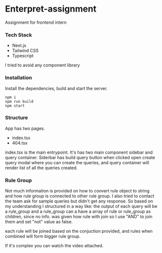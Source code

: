 # Enterpret-assignment

Assignment for frontend intern

### Tech Stack

-   Next.js
-   Tailwind CSS
-   Typescript

I tried to avoid any component library

### Installation

Install the dependencies, build and start the server.

```
npm i
npm run build
npm start
```

### Structure

App has two pages.

-   index.tsx
-   404.tsx

index.tsx is the main entrypoint. It's has two main component sidebar and query container. Siderbar has build query button when clicked open create query modal where you can create the queries, and query container will render list of all the queries created.

### Rule Group

Not much information is provided on how to convert rule object to string
and how rule group is connected to other rule group.
I also tried to contact the team ask for sample queries but didn't get any response.
So based on my understanding I structured in a way like:
the output of each query will be a rule_group and a rule_group can a have a array of rule or rule_group as children, since no info. was given how rule with join so I use "AND" to join them and set "not" value as false.

each rule will be joined based on the conjuction provided, and rules when combined will form bigger rule group.

If it's complex you can watch the video attached.
